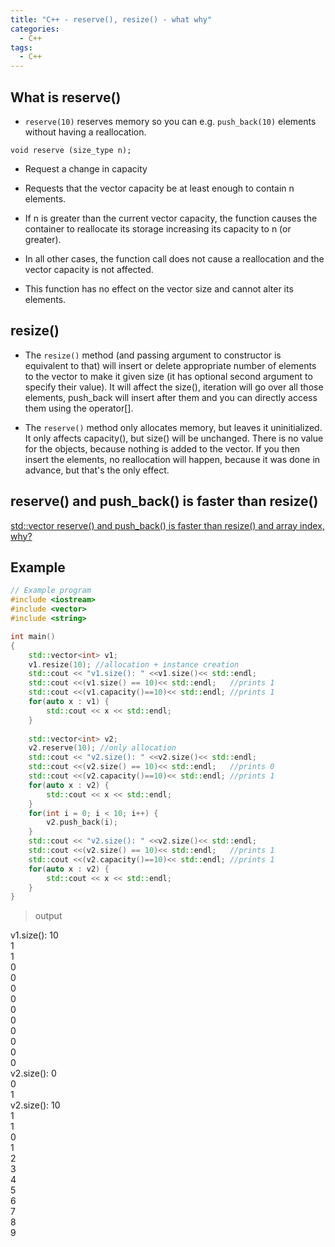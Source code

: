 ```yaml
---
title: "C++ - reserve(), resize() - what why"
categories:
  - C++
tags:
  - C++
---
```


## What is reserve()
<!--공간 재할당-->
- `reserve(10)` reserves memory so you can e.g. `push_back(10)` elements without having a reallocation.

`void reserve (size_type n);`  
- Request a change in capacity
- Requests that the vector capacity be at least enough to contain n elements.

- If n is greater than the current vector capacity, the function causes the container to reallocate its storage increasing its capacity to n (or greater).

- In all other cases, the function call does not cause a reallocation and the vector capacity is not affected.

- This function has no effect on the vector size and cannot alter its elements.


## resize()
- The `resize()` method (and passing argument to constructor is equivalent to that) will insert or delete appropriate number of elements to the vector to make it given size (it has optional second argument to specify their value). It will affect the size(), iteration will go over all those elements, push_back will insert after them and you can directly access them using the operator[].

-  The `reserve()` method only allocates memory, but leaves it uninitialized. It only affects capacity(), but size() will be unchanged. There is no value for the objects, because nothing is added to the vector. If you then insert the elements, no reallocation will happen, because it was done in advance, but that's the only effect.


## reserve() and push_back() is faster than resize() 
[std::vector reserve() and push_back() is faster than resize() and array index, why?](https://stackoverflow.com/questions/1461276/stdvector-reserve-and-push-back-is-faster-than-resize-and-array-index-w)  

## Example
<!--
```c++
else if (reconfigType == NRCELLMI_RECONFIG_TYPE_RIB) {
    cell::nr::type::RibReconfig ribReconfig;
    ribReconfig.noOfRibSfn =
        be16toh(sigData->nrCellMiCellReconfigReq.reconfigElement[count].ribReconfig.noOfRibSfn);
    std::vector<uint16_t> ribSfn;
    ribSfn.reserve(NRCELLMI_MAX_NO_RIB_SFN);
    for (uint16_t i = 0; i < NRCELLMI_MAX_NO_RIB_SFN; i++) {
    ribSfn.push_back(be16toh(sigData->nrCellMiCellReconfigReq.reconfigElement[count].ribReconfig.ribSfn[i]));
    }
    ribReconfig.ribSfn = std::move(ribSfn);
    reconfigElements.emplace_back(std::move(ribReconfig));
}
```
-->

```c++
// Example program
#include <iostream>
#include <vector>
#include <string>

int main()
{
    std::vector<int> v1;
    v1.resize(10); //allocation + instance creation
    std::cout << "v1.size(): " <<v1.size()<< std::endl;
    std::cout <<(v1.size() == 10)<< std::endl;   //prints 1
    std::cout <<(v1.capacity()==10)<< std::endl; //prints 1
    for(auto x : v1) {
        std::cout << x << std::endl;
    }
    
    std::vector<int> v2;
    v2.reserve(10); //only allocation    
    std::cout << "v2.size(): " <<v2.size()<< std::endl;
    std::cout <<(v2.size() == 10)<< std::endl;   //prints 0
    std::cout <<(v2.capacity()==10)<< std::endl; //prints 1
    for(auto x : v2) {
        std::cout << x << std::endl;
    }
    for(int i = 0; i < 10; i++) {
        v2.push_back(i);
    }
    std::cout << "v2.size(): " <<v2.size()<< std::endl;
    std::cout <<(v2.size() == 10)<< std::endl;   //prints 1
    std::cout <<(v2.capacity()==10)<< std::endl; //prints 1
    for(auto x : v2) {
        std::cout << x << std::endl;
    }
}
```


> output

v1.size(): 10  
1  
1  
0  
0  
0  
0  
0  
0  
0  
0  
0  
0  
v2.size(): 0  
0  
1  
v2.size(): 10  
1  
1  
0  
1  
2  
3  
4  
5  
6  
7  
8  
9  

<!--
관찰 결과

1. 배열과 reserve로 미리 capacity를 확장한 후 push_back은 1.5배 차이난다.

2. 배열과 그냥 push_back은 2.5배 차이난다.

백준 문제를 풀 때에나, 최대 입력개수를 알 때에는 무조건 reserve를 한 번 해주자. 시간 내에 아슬아슬하게 들어오는 코드이거나 시간초과가 뜰 수가 없는 시간복잡도인데 시간초과가 뜰 때에는 vector을 배열로 바꿔주거나 reserve를 써주자.
-->